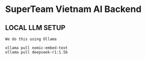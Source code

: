 # SuperTeam Vietnam AI Backend

## LOCAL LLM SETUP

    We do this using Ollama

```
ollama pull nomic-embed-text
ollama pull deepseek-r1:1.5b
```
